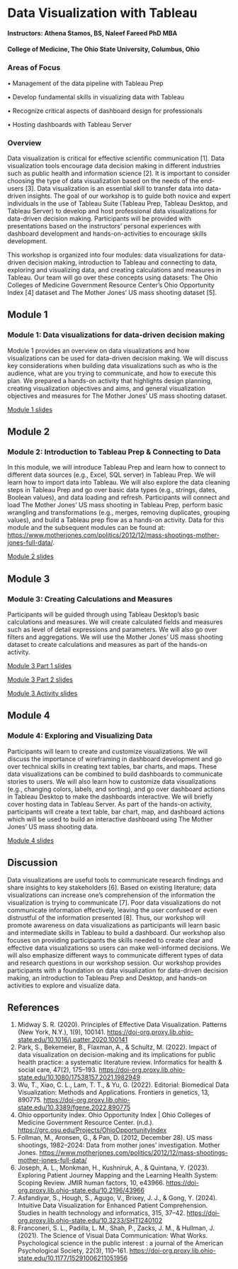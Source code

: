 # Data Visualization with Tableau

#### Instructors: Athena Stamos, BS, Naleef Fareed PhD MBA
#### College of Medicine, The Ohio State University, Columbus, Ohio

### Areas of Focus
•	Management of the data pipeline with Tableau Prep 

•	Develop fundamental skills in visualizing data with Tableau 

•	Recognize critical aspects of dashboard design for professionals 

•	Hosting dashboards with Tableau Server 

### Overview

Data visualization is critical for effective scientific communication [1]. Data visualization tools encourage data decision making in different industries such as public health and information science [2]. It is important to consider choosing the type of data visualization based on the needs of the end-users [3]. Data visualization is an essential skill to transfer data into data-driven insights. The goal of our workshop is to guide both novice and expert individuals in the use of Tableau Suite (Tableau Prep, Tableau Desktop, and Tableau Server) to develop and host professional data visualizations for data-driven decision making. Participants will be provided with presentations based on the instructors’ personal experiences with dashboard development and hands-on-activities to encourage skills development. 

This workshop is organized into four modules: data visualizations for data-driven decision making, introduction to Tableau and connecting to data, exploring and visualizing data, and creating calculations and measures in Tableau. Our team will go over these concepts using datasets: The Ohio Colleges of Medicine Government Resource Center’s Ohio Opportunity Index [4] dataset and The Mother Jones’ US mass shooting dataset [5].

## Module 1

### Module 1: Data visualizations for data-driven decision making

Module 1 provides an overview on data visualizations and how visualizations can be used for data-driven decision making. We will discuss key considerations when building data visualizations such as who is the audience, what are you trying to communicate, and how to execute this plan. We prepared a hands-on activity that highlights design planning, creating visualization objectives and aims, and general visualization objectives and measures for The Mother Jones’ US mass shooting dataset. 

[Module 1 slides](https://github.com/dashboard-osu/visualanalytics/blob/main/Module%201%20032425.pptx?raw=true)

## Module 2

### Module 2: Introduction to Tableau Prep & Connecting to Data

In this module, we will introduce Tableau Prep and learn how to connect to different data sources (e.g., Excel, SQL server) in Tableau Prep. We will learn how to import data into Tableau. We will also explore the data cleaning steps in Tableau Prep and go over basic data types (e.g., strings, dates, Boolean values), and data loading and refresh. Participants will connect and load The Mother Jones’ US mass shooting in Tableau Prep, perform basic wrangling and transformations (e.g., merges, removing duplicates, grouping values), and build a Tableau prep flow as a hands-on activity. Data for this module and the subsequent modules can be found at: https://www.motherjones.com/politics/2012/12/mass-shootings-mother-jones-full-data/. 

[Module 2 slides](https://github.com/dashboard-osu/visualanalytics/blob/main/Module%202%20032425.7z?raw=true)

## Module 3

### Module 3: Creating Calculations and Measures

Participants will be guided through using Tableau Desktop’s basic calculations and measures. We will create calculated fields and measures such as level of detail expressions and parameters. We will also go over filters and aggregations. We will use the Mother Jones’ US mass shooting dataset to create calculations and measures as part of the hands-on activity.

[Module 3 Part 1 slides](https://github.com/dashboard-osu/visualanalytics/blob/main/Module%203%20032425%20Part%201.pptx?raw=true)

[Module 3 Part 2 slides](https://github.com/dashboard-osu/visualanalytics/blob/main/Module%203%20032425%20Part%202.7z?raw=true)

[Module 3 Activity slides](https://github.com/dashboard-osu/visualanalytics/blob/main/Module%203%20032425%20Activities.pptx?raw=true)

## Module 4

### Module 4: Exploring and Visualizing Data

Participants will learn to create and customize visualizations. We will discuss the importance of wireframing in dashboard development and go over technical skills in creating text tables, bar charts, and maps. These data visualizations can be combined to build dashboards to communicate stories to users. We will also learn how to customize data visualizations (e.g., changing colors, labels, and sorting), and go over dashboard actions in Tableau Desktop to make the dashboards interactive. We will briefly cover hosting data in Tableau Server. As part of the hands-on activity, participants will create a text table, bar chart, map, and dashboard actions which will be used to build an interactive dashboard using The Mother Jones’ US mass shooting data.

[Module 4 slides](https://github.com/dashboard-osu/visualanalytics/blob/main/Module%204%20032425.pptx?raw=true)

## Discussion

Data visualizations are useful tools to communicate research findings and share insights to key stakeholders [6]. Based on existing literature; data visualizations can increase one’s comprehension of the information the visualization is trying to communicate [7]. Poor data visualizations do not communicate information effectively, leaving the user confused or even distrustful of the information presented [8]. Thus, our workshop will promote awareness on data visualizations as participants will learn basic and intermediate skills in Tableau to build a dashboard. Our workshop also focuses on providing participants the skills needed to create clear and effective data visualizations so users can make well-informed decisions. We will also emphasize different ways to communicate different types of data and research questions in our workshop session. Our workshop provides participants with a foundation on data visualization for data-driven decision making, an introduction to Tableau Prep and Desktop, and hands-on activities to explore and visualize data.

## References

1.	Midway S. R. (2020). Principles of Effective Data Visualization. Patterns (New York, N.Y.), 1(9), 100141. https://doi-org.proxy.lib.ohio-state.edu/10.1016/j.patter.2020.100141
2.	Park, S., Bekemeier, B., Flaxman, A., & Schultz, M. (2022). Impact of data visualization on decision-making and its implications for public health practice: a systematic literature review. Informatics for health & social care, 47(2), 175–193. https://doi-org.proxy.lib.ohio-state.edu/10.1080/17538157.2021.1982949
3.	Wu, T., Xiao, C. L., Lam, T. T., & Yu, G. (2022). Editorial: Biomedical Data Visualization: Methods and Applications. Frontiers in genetics, 13, 890775. https://doi-org.proxy.lib.ohio-state.edu/10.3389/fgene.2022.890775
4.	Ohio opportunity index. Ohio Opportunity Index | Ohio Colleges of Medicine Government Resource Center. (n.d.). https://grc.osu.edu/Projects/OhioOpportunityIndex 
5.	Follman, M., Aronsen, G., & Pan, D. (2012, December 28). US mass shootings, 1982–2024: Data from mother jones’ investigation. Mother Jones. https://www.motherjones.com/politics/2012/12/mass-shootings-mother-jones-full-data/ 
6.	Joseph, A. L., Monkman, H., Kushniruk, A., & Quintana, Y. (2023). Exploring Patient Journey Mapping and the Learning Health System: Scoping Review. JMIR human factors, 10, e43966. https://doi-org.proxy.lib.ohio-state.edu/10.2196/43966
7.	Asfandiyar, S., Hough, S., Agugo, V., Brixey, J. J., & Gong, Y. (2024). Intuitive Data Visualization for Enhanced Patient Comprehension. Studies in health technology and informatics, 315, 37–42. https://doi-org.proxy.lib.ohio-state.edu/10.3233/SHTI240102
8.	Franconeri, S. L., Padilla, L. M., Shah, P., Zacks, J. M., & Hullman, J. (2021). The Science of Visual Data Communication: What Works. Psychological science in the public interest : a journal of the American Psychological Society, 22(3), 110–161. https://doi-org.proxy.lib.ohio-state.edu/10.1177/15291006211051956



